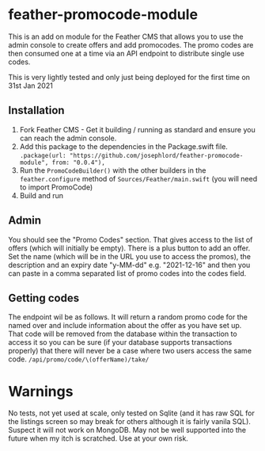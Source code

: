 # feather-promocode-module

This is an add on module for the Feather CMS that allows you to use the admin console to create offers and add promocodes. The promo codes are then consumed one at a time via an API endpoint to distribute single use codes.

This is very lightly tested and only just being deployed for the first time on 31st Jan 2021

## Installation

1) Fork Feather CMS - Get it building / running as standard and ensure you can reach the admin console.
2) Add this package to the dependencies in the Package.swift file.
`.package(url: "https://github.com/josephlord/feather-promocode-module", from: "0.0.4"),`
3) Run the `PromoCodeBuilder()` with the other builders in the `feather.configure` method of `Sources/Feather/main.swift` (you will need to import PromoCode)
4) Build and run

## Admin

You should see the "Promo Codes" section. That gives access to the list of offers (which will initially be empty). There is a plus button to add an offer. Set the name (which will be in the URL you use to access the promos), the description and an expiry date "y-MM-dd" e.g. "2021-12-16" and then you can paste in a comma separated list of promo codes into the codes field.

## Getting codes

The endpoint wil be as follows. It will return a random promo code for the named over and include information about the offer
as you have set up. That code will be removed from the database within the transaction to access it so you can be sure (if your database supports transactions properly) that there will never be a case where two users access the same code.
`/api/promo/code/\(offerName)/take/`

# Warnings

No tests, not yet used at scale, only tested on Sqlite (and it has raw SQL for the listings screen so may break for others although it is fairly vanila SQL). Suspect it will not work on MongoDB. May not be well supported into the future when my itch is scratched. Use at your own risk.
